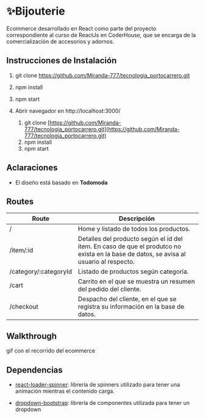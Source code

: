 # ✨Bijouterie

Ecommerce desarrollado en React como parte del proyecto correspondiente al curso de ReactJs en CoderHouse, que se encarga de la comercialización de accesorios y adornos.

## Instrucciones de Instalación
 1. git clone https://github.com/Miranda-777/tecnologia_portocarrero.git
 2. npm install
 3. npm start
 4. Abrir navegador en http://localhost:3000/

    1.  git clone  [https://github.com/Miranda-777/tecnologia_portocarrero.git](https://github.com/Miranda-777/tecnologia_portocarrero.git)
    2. npm install
    3. npm start



## Aclaraciones

-   El diseño está basado en **Todomoda**

## Routes
|Route| Descripción  |
|--|--|
| / | Home y listado de todos los productos.|
| /item/:id  |Detalles del producto según el id del item. En caso de que el produtco no exista en la base de datos, se avisa al usuario al respecto.| 
|/category/:categoryId|Listado de productos según categoría.|
|/cart|Carrito en el que se muestra un resumen del pedido del cliente.|
|/checkout|Despacho del cliente, en el que se registra su información en la base de datos.|

## Walkthrough
gif con el recorrido del ecommerce

## Dependencias

 - [react-loader-spinner](https://www.npmjs.com/package/react-loader-spinner): librería de spinners utilizado para tener una animación mientras el contenido carga.

- [dropdown-bootstrap](https://react-bootstrap.netlify.app/components/dropdowns/#dropdowns): librería de componentes utilizada para tener un dropdown